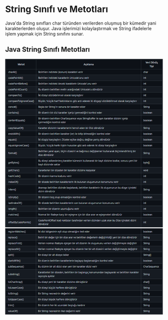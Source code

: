 # String Sınıfı ve Metotları
Java'da String sınıfları char türünden verilerden oluşmuş bir kümedir yani karakterlerden oluşur. Java işlerimizi kolaylaştırmak ve String ifadelerle işlem yapmak için String sınıfını sunar.

## Java String Sınıfı Metotları
![](https://raw.githubusercontent.com/Kodluyoruz/taskforce/main/java101/string-sinifi/figures/1-1.jpg)
![](https://raw.githubusercontent.com/Kodluyoruz/taskforce/main/java101/string-sinifi/figures/2-2.jpg)
